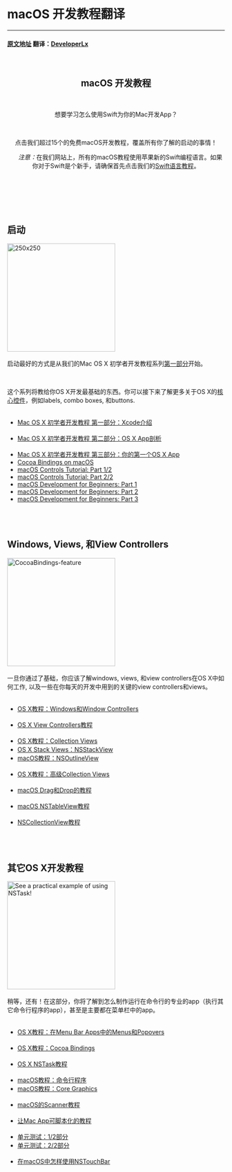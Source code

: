 # macOS 开发教程翻译
---
#### [原文地址](https://www.raywenderlich.com/category/macos) 翻译：[DeveloperLx](http://weibo.com/DeveloperLx)


  <div id="content"> 
   <header class="entry-header"> 
    <!-- <h2 class="entry-title"> --> 
    <h2 class="entry-title">macOS 开发教程</h2>
    <div class="content-wrapper taxonomy-description">
     <p>想要学习怎么使用Swift为你的Mac开发App？</p> 
     <p>点击我们超过15个的免费macOS开发教程，覆盖所有你了解的启动的事情！</p> 
     <div class="note">
      <em>注意：</em>在我们网站上，所有的macOS教程使用苹果新的Swift编程语言。如果你对于Swift是个新手，请确保首先点击我们的<a href="http://www.raywenderlich.com/swift-language-tutorials" sl-processed="1">Swift语言教程</a>。
     </div> 
    </div> 
    <!-- </h2> --> 
   </header> 
   <div class="content-wrapper"> 
    <h2 style="clear:both; padding-top: 20px;">启动</h2>
    <img class="alignright size-full wp-image-110249 bordered" src="https://koenig-media.raywenderlich.com/uploads/2015/07/250x250.png" alt="250x250" width="250" height="250" /> 
    <p>启动最好的方式是从我们的Mac OS X 初学者开发教程系列<a href="https://github.com/DeveloperLx/macOS_Development_Tutorials_translation/blob/master/Mac%20OS%20X%20Development%20Tutorial%20for%20Beginners%20Part%201-%20Intro%20to%20Xcode.md" sl-processed="1">第一部分</a>开始。</p> 
    <p>这个系列将教给你OS X开发最基础的东西。你可以接下来了解更多关于OS X的<a href="https://www.raywenderlich.com/82046/introduction-to-os-x-tutorial-core-controls-and-swift-part-1" sl-processed="1">核心控件</a>，例如labels, combo boxes, 和buttons.</p>
    <ul>
     <li><a href="https://github.com/DeveloperLx/macOS_Development_Tutorials_translation/blob/master/Mac%20OS%20X%20Development%20Tutorial%20for%20Beginners%20Part%201-%20Intro%20to%20Xcode.md" sl-processed="1">Mac OS X 初学者开发教程 第一部分：Xcode介绍</a></li>
     <li><a href="https://www.raywenderlich.com/110267/mac-os-x-development-tutorial-beginners-part-2-os-x-app-anatomy" sl-processed="1">Mac OS X 初学者开发教程 第二部分：OS X App剖析</a></li>
     <li><a href="https://www.raywenderlich.com/110269/mac-os-x-development-tutorial-beginners-part-3-first-os-x-app" sl-processed="1">Mac OS X 初学者开发教程 第三部分：你的第一个OS X App</a></li>
     <li><a href="https://www.raywenderlich.com/141297/cocoa-bindings-macos" sl-processed="1">Cocoa Bindings on macOS</a></li>
     <li><a href="https://www.raywenderlich.com/149295/macos-controls-tutorial-part-12" sl-processed="1">macOS Controls Tutorial: Part 1/2</a></li>
     <li><a href="https://www.raywenderlich.com/149297/macos-controls-tutorial-part-22" sl-processed="1">macOS Controls Tutorial: Part 2/2</a></li>
     <li><a href="https://www.raywenderlich.com/151741/macos-development-beginners-part-1" sl-processed="1">macOS Development for Beginners: Part 1</a></li>
     <li><a href="https://www.raywenderlich.com/151746/macos-development-beginners-part-2" sl-processed="1">macOS Development for Beginners: Part 2</a></li>
     <li><a href="https://www.raywenderlich.com/151748/macos-development-beginners-part-3" sl-processed="1">macOS Development for Beginners: Part 3</a></li>
    </ul>
    <h2 style="clear:both; padding-top: 20px;">Windows, Views, 和View Controllers</h2>
    <img src="https://koenig-media.raywenderlich.com/uploads/2016/03/CocoaBindings-feature-250x250.png" alt="CocoaBindings-feature" width="250" height="250" class="alignright size-thumbnail wp-image-129292 bordered" /> 
    <p>一旦你通过了基础，你应该了解windows, views, 和view controllers在OS X中如何工作, 以及一些在你每天的开发中用到的关键的view controllers和views。</p>
    <ul>
     <li><a href="https://www.raywenderlich.com/111947/windows-and-window-controllers-in-os-x-tutorial" sl-processed="1">OS X教程：Windows和Window Controllers</a></li>
     <li><a href="https://www.raywenderlich.com/112811/os-x-view-controllers-tutorial" sl-processed="1">OS X View Controllers教程</a></li>
     <li><a href="https://www.raywenderlich.com/120494/collection-views-os-x-tutorial" sl-processed="1">OS X教程：Collection Views</a></li>
     <li><a href="https://www.raywenderlich.com/122295/os-x-stack-views-nsstackview" sl-processed="1">OS X Stack Views：NSStackView</a></li>
     <li><a href="https://www.raywenderlich.com/123463/nsoutlineview-macos-tutorial" sl-processed="1">macOS教程：NSOutlineView</a></li>
     <li><a href="https://www.raywenderlich.com/132268/advanced-collection-views-os-x-tutorial" sl-processed="1">OS X教程：高级Collection Views</a></li>
     <li><a href="https://www.raywenderlich.com/136272/drag-and-drop-tutorial-for-macos" sl-processed="1">macOS Drag和Drop的教程</a></li>
     <li><a href="https://www.raywenderlich.com/143828/macos-nstableview-tutorial" sl-processed="1">macOS NSTableView教程</a></li>
     <li><a href="https://www.raywenderlich.com/145978/nscollectionview-tutorial" sl-processed="1">NSCollectionView教程</a></li>
    </ul>
    <h2 style="clear:both; padding-top: 20px;">其它OS X开发教程</h2>
    <img src="https://koenig-media.raywenderlich.com/uploads/2016/03/NSTask-for-mac-feature-250x250.png" alt="See a practical example of using NSTask!" width="250" height="250" class="size-thumbnail wp-image-129761 bordered alignright" /> 
    <p>稍等，还有！在这部分，你将了解到怎么制作运行在命令行的专业的app（执行其它命令行程序的app），甚至是主要都在菜单栏中的app。</p>
    <ul>
     <li><a href="https://www.raywenderlich.com/98178/os-x-tutorial-menus-popovers-menu-bar-apps" sl-processed="1">OS X教程：在Menu Bar Apps中的Menus和Popovers</a></li>
     <li><a href="https://www.raywenderlich.com/124490/cocoa-bindings-os-x-tutorial" sl-processed="1">OS X教程：Cocoa Bindings </a></li>
     <li><a href="https://www.raywenderlich.com/125071/nstask-tutorial-os-x" sl-processed="1">OS X NSTask教程</a></li>
     <li><a href="https://www.raywenderlich.com/128039/command-line-programs-macos-tutorial" sl-processed="1">macOS教程：命令行程序</a></li>
     <li><a href="https://www.raywenderlich.com/128614/core-graphics-os-x-tutorial" sl-processed="1">macOS教程：Core Graphics</a></li>
     <li><a href="https://www.raywenderlich.com/128792/nsscanner-tutorial-for-os-x" sl-processed="1">macOS的Scanner教程</a></li>
     <li><a href="https://www.raywenderlich.com/133007/making-mac-app-scriptable-tutorial" sl-processed="1">让Mac App可脚本化的教程</a></li>
     <li><a href="https://www.raywenderlich.com/141405/unit-testing-macos-part-12" sl-processed="1">单元测试：1/2部分</a></li>
     <li><a href="https://www.raywenderlich.com/142090/unit-testing-macos-part-22" sl-processed="1">单元测试：2/2部分</a></li>
     <li><a href="https://www.raywenderlich.com/147118/use-nstouchbar-macos" sl-processed="1">在macOS中怎样使用NSTouchBar</a></li>
    </ul> 
   </div> 
  </div> 

